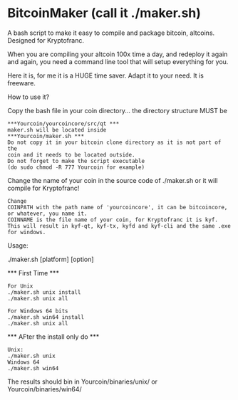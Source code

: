 # BitcoinMaker (call it ./maker.sh)
A bash script to make it easy to compile and package bitcoin, altcoins. Designed for Kryptofranc.

When you are compiling your altcoin 100x time a day, and redeploy it again and again, 
you need a command line tool that will setup everything for you. 

Here it is, for me it is a HUGE time saver. Adapt it to your need. It is freeware.

How to use it?

Copy the bash file in your coin directory... the directory structure MUST be

```
***Yourcoin/yourcoincore/src/qt ***
maker.sh will be located inside 
***Yourcoin/maker.sh ***
Do not copy it in your bitcoin clone directory as it is not part of the 
coin and it needs to be located outside.
Do not forget to make the script executable
(do sudo chmod -R 777 Yourcoin for example) 
```

Change the name of your coin in the source code of ./maker.sh or it will compile for Kryptofranc!

```
Change 
COINPATH with the path name of 'yourcoincore', it can be bitcoincore, or whatever, you name it.
COINNAME is the file name of your coin, for Kryptofranc it is kyf. 
This will result in kyf-qt, kyf-tx, kyfd and kyf-cli and the same .exe for windows. 
```



Usage:

./maker.sh [platform] [option]

*** First Time ***
```
For Unix
./maker.sh unix install
./maker.sh unix all

For Windows 64 bits
./maker.sh win64 install
./maker.sh unix all
```

*** AFter the install only do ***
```
Unix: 
./maker.sh unix
Windows 64
./maker.sh win64

```

The results should bin in Yourcoin/binaries/unix/ or Yourcoin/binaries/win64/ 






